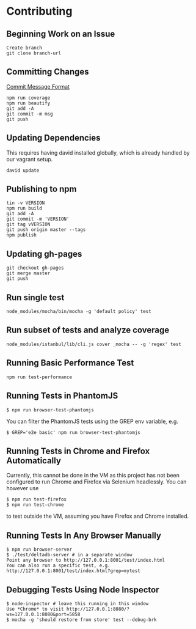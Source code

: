 Contributing
====

Beginning Work on an Issue
---
	Create branch
	git clone branch-url


Committing Changes
---
[Commit Message Format](https://github.com/angular/angular.js/blob/master/CONTRIBUTING.md#commit)

	npm run coverage
	npm run beautify
	git add -A
	git commit -m msg
	git push


Updating Dependencies
---
This requires having david installed globally, which is already handled by our vagrant setup.

	david update


Publishing to npm
---

	tin -v VERSION
	npm run build
	git add -A
	git commit -m 'VERSION'
	git tag vVERSION
	git push origin master --tags
	npm publish


Updating gh-pages
---

    git checkout gh-pages
    git merge master
    git push


Run single test
---

    node_modules/mocha/bin/mocha -g 'default policy' test


Run subset of tests and analyze coverage
---

	node_modules/istanbul/lib/cli.js cover _mocha -- -g 'regex' test


Running Basic Performance Test
---

    npm run test-performance


Running Tests in PhantomJS
---

    $ npm run browser-test-phantomjs


You can filter the PhantomJS tests using the GREP env variable, e.g.

    $ GREP='e2e basic' npm run browser-test-phantomjs


Running Tests in Chrome and Firefox Automatically
---

Currently, this cannot be done in the VM as this project has not been configured to run Chrome and Firefox via Selenium headlessly. You can however use

    $ npm run test-firefox
    $ npm run test-chrome

to test outside the VM, assuming you have Firefox and Chrome installed.


Running Tests In Any Browser Manually
---

    $ npm run browser-server
    $ ./test/deltadb-server # in a separate window
    Point any browser to http://127.0.0.1:8001/test/index.html
    You can also run a specific test, e.g. http://127.0.0.1:8001/test/index.html?grep=mytest


Debugging Tests Using Node Inspector
---

    $ node-inspector # leave this running in this window
    Use *Chrome* to visit http://127.0.0.1:8080/?ws=127.0.0.1:8080&port=5858
    $ mocha -g 'should restore from store' test --debug-brk
